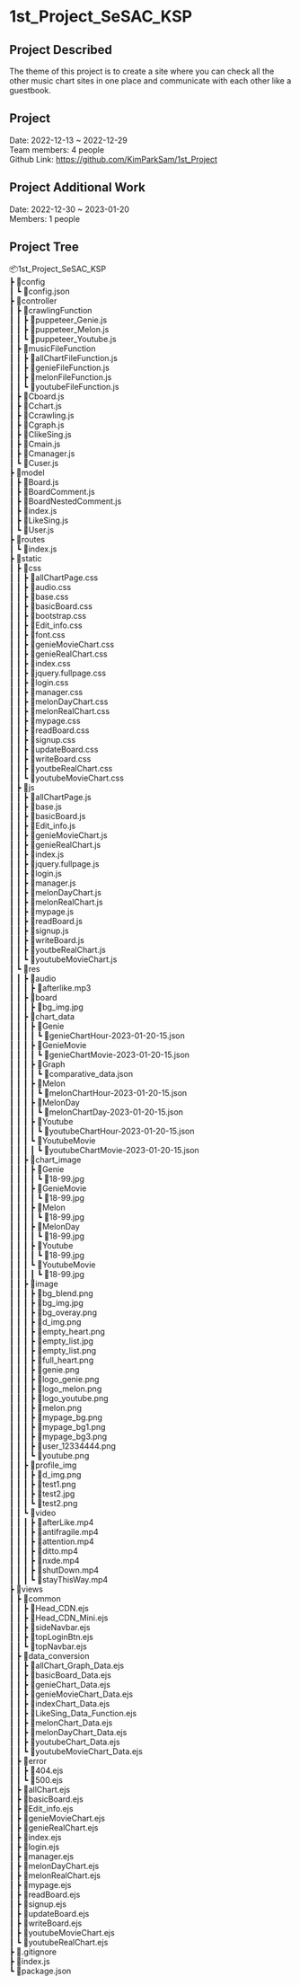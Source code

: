 # 1st_Project_SeSAC_KSP

## Project Described
The theme of this project is to create a site where you can check all the other music chart sites in one place and communicate with each other like a guestbook.

## Project
Date: 2022-12-13 ~ 2022-12-29   
Team members: 4 people   
Github Link: https://github.com/KimParkSam/1st_Project   

## Project Additional Work
Date: 2022-12-30 ~ 2023-01-20   
Members: 1 people   

## Project Tree   

📦1st_Project_SeSAC_KSP   
 ┣ 📂config   
 ┃ ┗ 📜config.json   
 ┣ 📂controller   
 ┃ ┣ 📂crawlingFunction   
 ┃ ┃ ┣ 📜puppeteer_Genie.js   
 ┃ ┃ ┣ 📜puppeteer_Melon.js   
 ┃ ┃ ┗ 📜puppeteer_Youtube.js   
 ┃ ┣ 📂musicFileFunction   
 ┃ ┃ ┣ 📜allChartFileFunction.js   
 ┃ ┃ ┣ 📜genieFileFunction.js   
 ┃ ┃ ┣ 📜melonFileFunction.js   
 ┃ ┃ ┗ 📜youtubeFileFunction.js   
 ┃ ┣ 📜Cboard.js   
 ┃ ┣ 📜Cchart.js   
 ┃ ┣ 📜Ccrawling.js   
 ┃ ┣ 📜Cgraph.js   
 ┃ ┣ 📜ClikeSing.js   
 ┃ ┣ 📜Cmain.js   
 ┃ ┣ 📜Cmanager.js   
 ┃ ┗ 📜Cuser.js   
 ┣ 📂model   
 ┃ ┣ 📜Board.js   
 ┃ ┣ 📜BoardComment.js   
 ┃ ┣ 📜BoardNestedComment.js   
 ┃ ┣ 📜index.js   
 ┃ ┣ 📜LikeSing.js   
 ┃ ┗ 📜User.js   
 ┣ 📂routes   
 ┃ ┗ 📜index.js   
 ┣ 📂static   
 ┃ ┣ 📂css   
 ┃ ┃ ┣ 📜allChartPage.css   
 ┃ ┃ ┣ 📜audio.css   
 ┃ ┃ ┣ 📜base.css   
 ┃ ┃ ┣ 📜basicBoard.css   
 ┃ ┃ ┣ 📜bootstrap.css   
 ┃ ┃ ┣ 📜Edit_info.css   
 ┃ ┃ ┣ 📜font.css   
 ┃ ┃ ┣ 📜genieMovieChart.css   
 ┃ ┃ ┣ 📜genieRealChart.css   
 ┃ ┃ ┣ 📜index.css   
 ┃ ┃ ┣ 📜jquery.fullpage.css   
 ┃ ┃ ┣ 📜login.css   
 ┃ ┃ ┣ 📜manager.css   
 ┃ ┃ ┣ 📜melonDayChart.css   
 ┃ ┃ ┣ 📜melonRealChart.css   
 ┃ ┃ ┣ 📜mypage.css   
 ┃ ┃ ┣ 📜readBoard.css   
 ┃ ┃ ┣ 📜signup.css   
 ┃ ┃ ┣ 📜updateBoard.css   
 ┃ ┃ ┣ 📜writeBoard.css   
 ┃ ┃ ┣ 📜youtbeRealChart.css   
 ┃ ┃ ┗ 📜youtubeMovieChart.css   
 ┃ ┣ 📂js   
 ┃ ┃ ┣ 📜allChartPage.js   
 ┃ ┃ ┣ 📜base.js   
 ┃ ┃ ┣ 📜basicBoard.js   
 ┃ ┃ ┣ 📜Edit_info.js   
 ┃ ┃ ┣ 📜genieMovieChart.js   
 ┃ ┃ ┣ 📜genieRealChart.js   
 ┃ ┃ ┣ 📜index.js   
 ┃ ┃ ┣ 📜jquery.fullpage.js   
 ┃ ┃ ┣ 📜login.js   
 ┃ ┃ ┣ 📜manager.js   
 ┃ ┃ ┣ 📜melonDayChart.js   
 ┃ ┃ ┣ 📜melonRealChart.js   
 ┃ ┃ ┣ 📜mypage.js   
 ┃ ┃ ┣ 📜readBoard.js   
 ┃ ┃ ┣ 📜signup.js   
 ┃ ┃ ┣ 📜writeBoard.js   
 ┃ ┃ ┣ 📜youtbeRealChart.js   
 ┃ ┃ ┗ 📜youtubeMovieChart.js   
 ┃ ┗ 📂res   
 ┃ ┃ ┣ 📂audio   
 ┃ ┃ ┃ ┣ 📜afterlike.mp3   
 ┃ ┃ ┣ 📂board   
 ┃ ┃ ┃ ┣ 📜bg_img.jpg   
 ┃ ┃ ┣ 📂chart_data   
 ┃ ┃ ┃ ┣ 📂Genie   
 ┃ ┃ ┃ ┃ ┗ 📜genieChartHour-2023-01-20-15.json   
 ┃ ┃ ┃ ┣ 📂GenieMovie   
 ┃ ┃ ┃ ┃ ┗ 📜genieChartMovie-2023-01-20-15.json   
 ┃ ┃ ┃ ┣ 📂Graph   
 ┃ ┃ ┃ ┃ ┗ 📜comparative_data.json   
 ┃ ┃ ┃ ┣ 📂Melon   
 ┃ ┃ ┃ ┃ ┗ 📜melonChartHour-2023-01-20-15.json   
 ┃ ┃ ┃ ┣ 📂MelonDay   
 ┃ ┃ ┃ ┃ ┗ 📜melonChartDay-2023-01-20-15.json   
 ┃ ┃ ┃ ┣ 📂Youtube   
 ┃ ┃ ┃ ┃ ┗ 📜youtubeChartHour-2023-01-20-15.json   
 ┃ ┃ ┃ ┗ 📂YoutubeMovie   
 ┃ ┃ ┃ ┃ ┗ 📜youtubeChartMovie-2023-01-20-15.json   
 ┃ ┃ ┣ 📂chart_image   
 ┃ ┃ ┃ ┣ 📂Genie   
 ┃ ┃ ┃ ┃ ┗ 📜18-99.jpg   
 ┃ ┃ ┃ ┣ 📂GenieMovie   
 ┃ ┃ ┃ ┃ ┗ 📜18-99.jpg   
 ┃ ┃ ┃ ┣ 📂Melon   
 ┃ ┃ ┃ ┃ ┗ 📜18-99.jpg   
 ┃ ┃ ┃ ┣ 📂MelonDay   
 ┃ ┃ ┃ ┃ ┗ 📜18-99.jpg   
 ┃ ┃ ┃ ┣ 📂Youtube   
 ┃ ┃ ┃ ┃ ┗ 📜18-99.jpg   
 ┃ ┃ ┃ ┗ 📂YoutubeMovie   
 ┃ ┃ ┃ ┃ ┗ 📜18-99.jpg   
 ┃ ┃ ┣ 📂image   
 ┃ ┃ ┃ ┣ 📜bg_blend.png   
 ┃ ┃ ┃ ┣ 📜bg_img.jpg   
 ┃ ┃ ┃ ┣ 📜bg_overay.png   
 ┃ ┃ ┃ ┣ 📜d_img.png   
 ┃ ┃ ┃ ┣ 📜empty_heart.png   
 ┃ ┃ ┃ ┣ 📜empty_list.jpg   
 ┃ ┃ ┃ ┣ 📜empty_list.png   
 ┃ ┃ ┃ ┣ 📜full_heart.png   
 ┃ ┃ ┃ ┣ 📜genie.png   
 ┃ ┃ ┃ ┣ 📜logo_genie.png   
 ┃ ┃ ┃ ┣ 📜logo_melon.png   
 ┃ ┃ ┃ ┣ 📜logo_youtube.png   
 ┃ ┃ ┃ ┣ 📜melon.png   
 ┃ ┃ ┃ ┣ 📜mypage_bg.png   
 ┃ ┃ ┃ ┣ 📜mypage_bg1.png   
 ┃ ┃ ┃ ┣ 📜mypage_bg3.png   
 ┃ ┃ ┃ ┣ 📜user_12334444.png   
 ┃ ┃ ┃ ┗ 📜youtube.png   
 ┃ ┃ ┣ 📂profile_img   
 ┃ ┃ ┃ ┣ 📜d_img.png   
 ┃ ┃ ┃ ┣ 📜test1.png   
 ┃ ┃ ┃ ┣ 📜test2.jpg   
 ┃ ┃ ┃ ┗ 📜test2.png   
 ┃ ┃ ┗ 📂video   
 ┃ ┃ ┃ ┣ 📜afterLike.mp4   
 ┃ ┃ ┃ ┣ 📜antifragile.mp4   
 ┃ ┃ ┃ ┣ 📜attention.mp4   
 ┃ ┃ ┃ ┣ 📜ditto.mp4   
 ┃ ┃ ┃ ┣ 📜nxde.mp4   
 ┃ ┃ ┃ ┣ 📜shutDown.mp4   
 ┃ ┃ ┃ ┗ 📜stayThisWay.mp4   
 ┣ 📂views   
 ┃ ┣ 📂common   
 ┃ ┃ ┣ 📜Head_CDN.ejs   
 ┃ ┃ ┣ 📜Head_CDN_Mini.ejs   
 ┃ ┃ ┣ 📜sideNavbar.ejs   
 ┃ ┃ ┣ 📜topLoginBtn.ejs   
 ┃ ┃ ┗ 📜topNavbar.ejs   
 ┃ ┣ 📂data_conversion   
 ┃ ┃ ┣ 📜allChart_Graph_Data.ejs   
 ┃ ┃ ┣ 📜basicBoard_Data.ejs   
 ┃ ┃ ┣ 📜genieChart_Data.ejs   
 ┃ ┃ ┣ 📜genieMovieChart_Data.ejs   
 ┃ ┃ ┣ 📜indexChart_Data.ejs   
 ┃ ┃ ┣ 📜LikeSing_Data_Function.ejs   
 ┃ ┃ ┣ 📜melonChart_Data.ejs   
 ┃ ┃ ┣ 📜melonDayChart_Data.ejs   
 ┃ ┃ ┣ 📜youtubeChart_Data.ejs   
 ┃ ┃ ┗ 📜youtubeMovieChart_Data.ejs   
 ┃ ┣ 📂error   
 ┃ ┃ ┣ 📜404.ejs   
 ┃ ┃ ┗ 📜500.ejs   
 ┃ ┣ 📜allChart.ejs   
 ┃ ┣ 📜basicBoard.ejs   
 ┃ ┣ 📜Edit_info.ejs   
 ┃ ┣ 📜genieMovieChart.ejs   
 ┃ ┣ 📜genieRealChart.ejs   
 ┃ ┣ 📜index.ejs   
 ┃ ┣ 📜login.ejs   
 ┃ ┣ 📜manager.ejs   
 ┃ ┣ 📜melonDayChart.ejs   
 ┃ ┣ 📜melonRealChart.ejs   
 ┃ ┣ 📜mypage.ejs   
 ┃ ┣ 📜readBoard.ejs   
 ┃ ┣ 📜signup.ejs   
 ┃ ┣ 📜updateBoard.ejs   
 ┃ ┣ 📜writeBoard.ejs   
 ┃ ┣ 📜youtubeMovieChart.ejs   
 ┃ ┗ 📜youtubeRealChart.ejs   
 ┣ 📜.gitignore   
 ┣ 📜index.js   
 ┗ 📜package.json   
